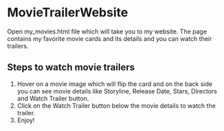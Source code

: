 # MovieTrailerWebsite
Open my_movies.html file which will take you to my website. The page contains my favorite movie cards and its details and you can watch their trailers.

Steps to watch movie trailers
-----------------------------
1. Hover on a movie image which will flip the card and on the back side you can see movie details like Storyline, Release Date, Stars, Directors and Watch Trailer button.
2. Click on the Watch Trailer button below the movie details to watch the trailer.
3. Enjoy!

